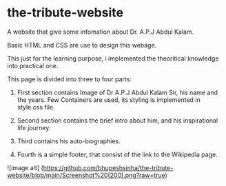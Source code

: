 # the-tribute-website

A website that give some infomation about Dr. A.P.J Abdul Kalam.

Basic HTML and CSS are use to design this webage.

This just for the learning purpose, i implemented the theoritical knowledge into practical one.

This page is divided into three to four parts:
1. First section contains Image of Dr A.P.J Abdul Kalam Sir, his name and the years. Few Containers are used, its styling is implemented in style.css file.

2. Second section contains the brief intro about him, and his inspirational life journey.

3. Third contains his auto-biographies.

4. Fourth is a simple footer, that consist of the link to the Wikipedia page.

![image alt] (https://github.com/bhupeshsinha/the-tribute-website/blob/main/Screenshot%20(200).png?raw=true)
